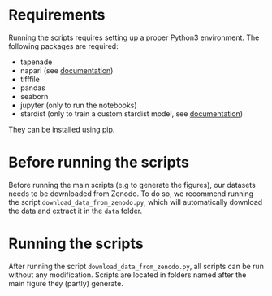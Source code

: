 # Requirements

Running the scripts requires setting up a proper Python3 environment. The following packages are required:
 - tapenade
 - napari (see [documentation](https://napari.org/dev/tutorials/fundamentals/installation.html))
 - tifffile
 - pandas
 - seaborn
 - jupyter (only to run the notebooks)
 - stardist (only to train a custom stardist model, see [documentation](https://stardist.net/))

They can be installed using [pip](https://pip.pypa.io/en/stable/getting-started/).

# Before running the scripts

Before running the main scripts (e.g to generate the figures), our datasets needs to be downloaded from Zenodo. 
To do so, we recommend running the script `download_data_from_zenodo.py`, which will automatically download the data and extract it in the `data` folder. 

# Running the scripts

After running the script `download_data_from_zenodo.py`, all scripts can be run without any modification. Scripts are located in folders named after the main figure they (partly) generate.


